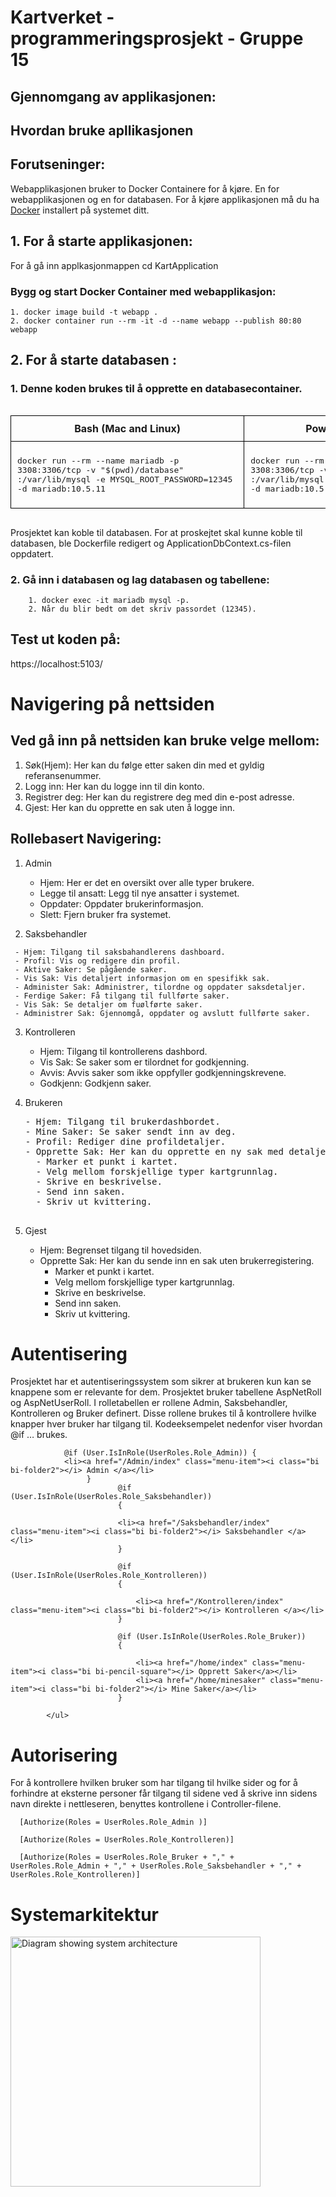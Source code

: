 # Kartverket - programmeringsprosjekt - Gruppe 15

## Gjennomgang av applikasjonen:



## Hvordan bruke apllikasjonen 

## Forutseninger: ##

Webapplikasjonen bruker to Docker Containere for å kjøre.
En for webapplikasjonen og en for databasen. For å kjøre applikasjonen må du ha [Docker](https://www.docker.com/) installert på systemet ditt. 

## 1. For å starte applikasjonen: 

For å gå inn applkasjonmappen cd KartApplication 

### Bygg og start Docker Container med webapplikasjon: ###
   
    1. docker image build -t webapp . 
    2. docker container run --rm -it -d --name webapp --publish 80:80 webapp

## 2. For å starte databasen : 

 ### 1. Denne koden brukes til å opprette en databasecontainer.



<div style="width: 100%; overflow-x: auto;">
  <table style="width: 100%; border-collapse: collapse;">
    <thead>
      <tr>
        <th style="border: 1px solid black; padding: 10px; text-align: center; vertical-align: middle;">Bash (Mac and Linux)</th>
        <th style="border: 1px solid black; padding: 10px; text-align: center; vertical-align: middle;">Powershell (Windows)</th>
      </tr>
    </thead>
    <tbody>
      <tr>
        <td style="border: 1px solid black; padding: 10px; text-align: center; vertical-align: middle;">
          <pre style="text-align: left;">docker run --rm --name mariadb -p 
3308:3306/tcp -v "$(pwd)/database"
:/var/lib/mysql -e MYSQL_ROOT_PASSWORD=12345 
-d mariadb:10.5.11</pre>
        </td>
        <td style="border: 1px solid black; padding: 10px; text-align: center; vertical-align: middle;">
          <pre style="text-align: left;">docker run --rm --name mariadb -p 
3308:3306/tcp -v "%cd%\database"
:/var/lib/mysql -e MYSQL_ROOT_PASSWORD=12345 
-d mariadb:10.5.11</pre>
        </td>
      </tr>
    </tbody>
  </table>
</div>

     
 Prosjektet kan koble til databasen. For at proskejtet skal kunne koble til databasen, ble Dockerfile redigert og ApplicationDbContext.cs-filen  oppdatert. 

 ### 2. Gå inn i databasen og lag databasen og tabellene:
        1. docker exec -it mariadb mysql -p.
        2. Når du blir bedt om det skriv passordet (12345).

## Test ut koden på: 
   https://localhost:5103/
  
# Navigering på nettsiden

## Ved gå inn på nettsiden kan bruke velge mellom:
   1. Søk(Hjem): Her kan du følge etter saken din med et gyldig referansenummer.
   2. Logg inn: Her kan du logge inn til din konto.
   3. Registrer deg: Her kan du registrere deg med din e-post adresse.
   4. Gjest: Her kan du opprette en sak uten å logge inn.

## Rollebasert Navigering:
   1. Admin

      - Hjem: Her er det en oversikt over alle typer brukere. 
      - Legge til ansatt: Legg til nye ansatter i systemet.
      - Oppdater: Oppdater brukerinformasjon.
      - Slett: Fjern bruker fra systemet.

   2. Saksbehandler

     - Hjem: Tilgang til saksbahandlerens dashboard.
     - Profil: Vis og redigere din profil. 
     - Aktive Saker: Se pågående saker.
     - Vis Sak: Vis detaljert informasjon om en spesifikk sak.
     - Administer Sak: Administrer, tilordne og oppdater saksdetaljer.
     - Ferdige Saker: Få tilgang til fullførte saker.
     - Vis Sak: Se detaljer om fuølførte saker.
     - Administrer Sak: Gjennomgå, oppdater og avslutt fullførte saker.
  
  3. Kontrolleren
    
     - Hjem: Tilgang til kontrollerens dashbord.
     - Vis Sak: Se saker som er tilordnet for godkjenning.
     - Avvis: Avvis saker som ikke oppfyller godkjenningskrevene.
     - Godkjenn: Godkjenn saker.

  4. Brukeren
       <pre>
     - Hjem: Tilgang til brukerdashbordet.
     - Mine Saker: Se saker sendt inn av deg.
     - Profil: Rediger dine profildetaljer.
     - Opprette Sak: Her kan du opprette en ny sak med detaljer.
       - Marker et punkt i kartet.
       - Velg mellom forskjellige typer kartgrunnlag.
       - Skrive en beskrivelse.
       - Send inn saken.
       - Skriv ut kvittering.
       </pre>
  5. Gjest

     - Hjem: Begrenset tilgang til hovedsiden.
     - Opprette Sak: Her kan du sende inn en sak uten brukerregistering.
       - Marker et punkt i kartet.
       - Velg mellom forskjellige typer kartgrunnlag.
       - Skrive en beskrivelse.
       - Send inn saken.
       - Skriv ut kvittering.
# Autentisering 
  Prosjektet har et autentiseringssystem som sikrer at brukeren kun kan se knappene som er relevante for dem. 
Prosjektet bruker tabellene AspNetRoll og AspNetUserRoll. I rolletabellen er rollene Admin, Saksbehandler, Kontrolleren og Bruker definert. Disse rollene brukes til å kontrollere hvilke knapper hver bruker har tilgang til.
Kodeeksempelet nedenfor viser hvordan @if … brukes.
        
                @if (User.IsInRole(UserRoles.Role_Admin)) {
                <li><a href="/Admin/index" class="menu-item"><i class="bi bi-folder2"></i> Admin </a></li>
                     }
                            @if (User.IsInRole(UserRoles.Role_Saksbehandler))
                            {
                              
                            <li><a href="/Saksbehandler/index" class="menu-item"><i class="bi bi-folder2"></i> Saksbehandler </a></li>
                            }
                      
                            @if (User.IsInRole(UserRoles.Role_Kontrolleren))
                            {
        
                                <li><a href="/Kontrolleren/index" class="menu-item"><i class="bi bi-folder2"></i> Kontrolleren </a></li>
                            }
                            
                            @if (User.IsInRole(UserRoles.Role_Bruker))
                            {  
        
                                <li><a href="/home/index" class="menu-item"><i class="bi bi-pencil-square"></i> Opprett Saker</a></li>
                                <li><a href="/home/minesaker" class="menu-item"><i class="bi bi-folder2"></i> Mine Saker</a></li>
                            }
        
            </ul>
        
# Autorisering
  For å kontrollere hvilken bruker som har tilgang til hvilke sider og for å forhindre at eksterne personer får tilgang til sidene ved å skrive inn sidens navn direkte i nettleseren, benyttes kontrollene i Controller-filene.

      [Authorize(Roles = UserRoles.Role_Admin )]
     
      [Authorize(Roles = UserRoles.Role_Kontrolleren)]
     
      [Authorize(Roles = UserRoles.Role_Bruker + "," + UserRoles.Role_Admin + "," + UserRoles.Role_Saksbehandler + "," + UserRoles.Role_Kontrolleren)]
     
# Systemarkitektur

 <img src="~/images/systemarkitektur.png" alt="Diagram showing system architecture" width="400">



